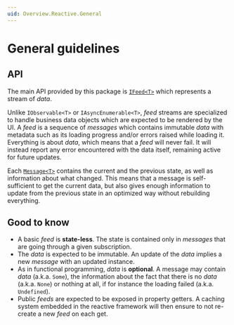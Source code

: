 ```yaml
---
uid: Overview.Reactive.General
---
```

# General guidelines

## API
The main API provided by this package is [`IFeed<T>`](https://github.com/unoplatform/uno.extensions/blob/main/src/Uno.Extensions.Reactive/Core/IFeed.cs) which represents a stream of _data_.

Unlike `IObservable<T>` or `IAsyncEnumerable<T>`, _feed_ streams are specialized to handle business data objects which are expected to be rendered by the UI.
A _feed_ is a sequence of _messages_ which contains immutable _data_ with metadata such as its loading progress and/or errors raised while loading it.
Everything is about _data_, which means that a _feed_ will never fail. It will instead report any error encountered with the data itself, remaining active for future updates.

Each [`Message<T>`](https://github.com/unoplatform/uno.extensions/blob/main/src/Uno.Extensions.Reactive/Core/Message.cs) contains the current and the previous state, as well as information about what changed.
This means that a message is self-sufficient to get the current data, but also gives enough information to update from the previous state in an optimized way without rebuilding everything.

## Good to know

* A basic _feed_ is **state-less**. The state is contained only in _messages_ that are going through a given subscription.
* The _data_ is expected to be immutable. An update of the _data_ implies a new _message_ with an updated instance.
* As in functional programming, _data_ is **optional**. A message may contain _data_ (a.k.a. `Some`), the information about the fact that there is no _data_ (a.k.a. `None`) or nothing at all, if for instance the loading failed (a.k.a. `Undefined`).
* Public _feeds_ are expected to be exposed in property getters. A caching system embedded in the reactive framework will then ensure to not re-create a new _feed_ on each get.
